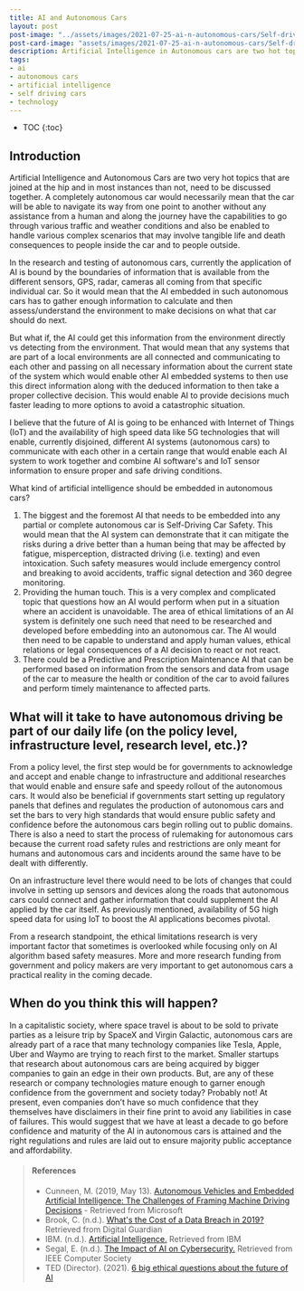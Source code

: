 ```yaml
---
title: AI and Autonomous Cars
layout: post
post-image: "../assets/images/2021-07-25-ai-n-autonomous-cars/Self-driving-car-data-analysis.jpg"
post-card-image: "assets/images/2021-07-25-ai-n-autonomous-cars/Self-driving-car-data-analysis.jpg"
description: Artificial Intelligence in Autonomous cars are two hot topics that need to be discussed together.  How can the travelling community gain confidence and trust in autonomous cars?  Is IoT implementation the key to successful implementation of autonomous cars?
tags:
- ai
- autonomous cars
- artificial intelligence
- self driving cars
- technology
---
```


* TOC
{:toc}

## Introduction
Artificial Intelligence and Autonomous Cars are two very hot topics that are joined at the hip and in most instances than not, need to be discussed together.  A completely autonomous car would necessarily mean that the car will be able to navigate its way from one point to another without any assistance from a human and along the journey have the capabilities to go through various traffic and weather conditions and also be enabled to handle various complex scenarios that may involve tangible life and death consequences to people inside the car and to people outside.

In the research and testing of autonomous cars, currently the application of AI is bound by the boundaries of information that is available from the different sensors, GPS, radar, cameras all coming from that specific individual car.  So it would mean that the AI embedded in such autonomous cars has to gather enough information to calculate and then assess/understand the environment to make decisions on what that car should do next.

But what if, the AI could get this information from the environment directly vs detecting from the environment.  That would mean that any systems that are part of a local environments are all connected and communicating to each other and passing on all necessary information about the current state of the system which would enable other AI embedded systems to then use this direct information along with the deduced information to then take a proper collective decision.  This would enable AI to provide decisions much faster leading to more options to avoid a catastrophic situation.

I believe that the future of AI is going to be enhanced with Internet of Things (IoT) and the availability of high speed data like 5G technologies that will enable, currently disjoined, different AI systems (autonomous cars) to communicate with each other in a certain range that would enable each AI system to work together and combine AI software's and IoT sensor information to ensure proper and safe driving conditions.

What kind of artificial intelligence should be embedded in autonomous cars?
1. The biggest and the foremost AI that needs to be embedded into any partial or complete autonomous car is Self-Driving Car Safety.  This would mean that the AI system can demonstrate that it can mitigate the risks during a drive better than a human being that may be affected by fatigue, misperception, distracted driving (i.e. texting) and even intoxication.  Such safety measures would include emergency control and breaking to avoid accidents, traffic signal detection and 360 degree monitoring.
2. Providing the human touch.  This is a very complex and complicated topic that questions how an AI would perform when put in a situation where an accident is unavoidable.  The area of ethical limitations of an AI system is definitely one such need that need to be researched and developed before embedding into an autonomous car.  The AI would then need to be capable to understand and apply human values, ethical relations or legal consequences of a AI decision to react or not react.
3. There could be a Predictive and Prescription Maintenance AI that can be performed based on information from the sensors and data from usage of the car to measure the health or condition of the car to avoid failures and perform timely maintenance to affected parts.

## What will it take to have autonomous driving be part of our daily life (on the policy level, infrastructure level, research level, etc.)?
From a policy level, the first step would be for governments to acknowledge and accept and enable change to infrastructure and additional researches that would enable and ensure safe and speedy rollout of the autonomous cars.  It would also be beneficial if governments start setting up regulatory panels that defines and regulates the production of autonomous cars and set the bars to very high standards that would ensure public safety and confidence before the autonomous cars begin rolling out to public domains.  There is also a need to start the process of rulemaking for autonomous cars because the current road safety rules and restrictions are only meant for humans and autonomous cars and incidents around the same have to be dealt with differently.

On an infrastructure level there would need to be lots of changes that could involve in setting up sensors and devices along the roads that autonomous cars could connect and gather information that could supplement the AI applied by the car itself.  As previously mentioned, availability of 5G high speed data for using IoT to boost the AI applications becomes pivotal.

From a research standpoint, the ethical limitations research is very important factor that sometimes is overlooked while focusing only on AI algorithm based safety measures.  More and more research funding from government and policy makers are very important to get autonomous cars a practical reality in the coming decade.

## When do you think this will happen?
In a capitalistic society, where space travel is about to be sold to private parties as a leisure trip by SpaceX and Virgin Galactic, autonomous cars are already part of a race that many technology companies like Tesla, Apple, Uber and Waymo are trying to reach first to the market.  Smaller startups that research about autonomous cars are being acquired by bigger companies to gain an edge in their own products.  But, are any of these research or company technologies mature enough to garner enough confidence from the government and society today?  Probably not!  At present, even companies don’t have so much confidence that they themselves have disclaimers in their fine print to avoid any liabilities in case of failures.  This would suggest that we have at least a decade to go before confidence and maturity of the AI in autonomous cars is attained and the right regulations and rules are laid out to ensure majority public acceptance and affordability.

> #### References
> - Cunneen, M. (2019, May 13). [Autonomous Vehicles and Embedded Artificial Intelligence: The Challenges of Framing Machine Driving Decisions](https://www.microsoft.com/en-us/research/blog/neural-fuzzing/) - Retrieved from Microsoft <br>
> - Brook, C. (n.d.). [What's the Cost of a Data Breach in 2019?](https://digitalguardian.com/blog/whats-cost-data-breach-2019) Retrieved from Digital Guardian
> - IBM. (n.d.). [Artificial Intelligence.](https://www.ibm.com/security/artificial-intelligence) Retrieved from IBM
> - Segal, E. (n.d.). [The Impact of AI on Cybersecurity.](https://www.computer.org/publications/tech-news/trends/the-impact-of-ai-on-cybersecurity) Retrieved from IEEE Computer Society
> - TED (Director). (2021). [6 big ethical questions about the future of AI](https://www.youtube.com/watch?v=UGHzKaAOOcA)